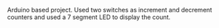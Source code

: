 Arduino based project.
Used two switches as increment and decrement counters and used a 7 segment LED
to display the count.